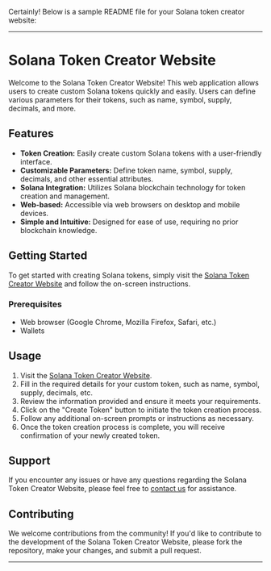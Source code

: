Certainly! Below is a sample README file for your Solana token creator website:

---

# Solana Token Creator Website

Welcome to the Solana Token Creator Website! This web application allows users to create custom Solana tokens quickly and easily. Users can define various parameters for their tokens, such as name, symbol, supply, decimals, and more.

## Features

- **Token Creation:** Easily create custom Solana tokens with a user-friendly interface.
- **Customizable Parameters:** Define token name, symbol, supply, decimals, and other essential attributes.
- **Solana Integration:** Utilizes Solana blockchain technology for token creation and management.
- **Web-based:** Accessible via web browsers on desktop and mobile devices.
- **Simple and Intuitive:** Designed for ease of use, requiring no prior blockchain knowledge.

## Getting Started

To get started with creating Solana tokens, simply visit the [Solana Token Creator Website](https://solanagenius-solanatokencreator.netlify.app/) and follow the on-screen instructions.

### Prerequisites

- Web browser (Google Chrome, Mozilla Firefox, Safari, etc.)
- Wallets

## Usage

1. Visit the [Solana Token Creator Website](https://solanagenius-solanatokencreator.netlify.app/).
2. Fill in the required details for your custom token, such as name, symbol, supply, decimals, etc.
3. Review the information provided and ensure it meets your requirements.
4. Click on the "Create Token" button to initiate the token creation process.
5. Follow any additional on-screen prompts or instructions as necessary.
6. Once the token creation process is complete, you will receive confirmation of your newly created token.

## Support

If you encounter any issues or have any questions regarding the Solana Token Creator Website, please feel free to [contact us](mailto:shubham.more@iitgn.ac.in) for assistance.

## Contributing

We welcome contributions from the community! If you'd like to contribute to the development of the Solana Token Creator Website, please fork the repository, make your changes, and submit a pull request.



---
